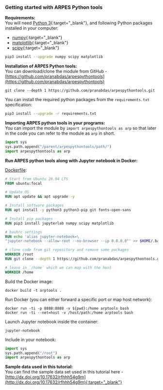 ### Getting started with ARPES Python tools

**Requirements:**  
You will need [Python 3](https://www.python.org/){:target="_blank"}, and following Python packages installed in your computer:  

+ [numpy](https://numpy.org/){:target="_blank"}
+ [matplotlib](https://matplotlib.org/){:target="_blank"}
+ [scipy](https://www.scipy.org/){:target="_blank"}

```sh
pip3 install --upgrade numpy scipy matplotlib
```

**Installation of ARPES Python tools:**  
You can download/clone the module from GitHub - [https://github.com/pranabdas/arpespythontools](https://github.com/pranabdas/arpespythontools) 

```
git clone --depth 1 https://github.com/pranabdas/arpespythontools.git
```

You can install the required python packages from the `requirements.txt` specification:
```sh
pip3 install --upgrade -r requirements.txt
```

**Importing ARPES python tools in your programs:**  
You can import the module by  `import arpespythontools as arp` so that later in the code you can refer to the module as `arp` in short.
```py 
import sys
sys.path.append("/parent/arpespythontools/path/")
import arpespythontools as arp
```

**Run ARPES python tools along with Jupyter notebook in Docker:** 

[Dockerfile](https://github.com/pranabdas/arpespythontools/blob/master/Dockerfile): 
```dockerfile
# Start from Ubuntu 20.04 LTS
FROM ubuntu:focal

# Update OS
RUN apt update && apt upgrade -y

# Install software packages 
RUN apt install -y python3 python3-pip git fonts-open-sans

# Install pip packages 
RUN pip3 install jupyterlab numpy scipy matplotlib

# bashrc settings
RUN echo 'alias jupyter-notebook=\
"jupyter-notebook --allow-root --no-browser --ip 0.0.0.0"' >> $HOME/.bashrc

# clone code from git repository and remove some packages
WORKDIR /root
RUN git clone --depth 1 https://github.com/pranabdas/arpespythontools.git

# leave in `/home` which we can map with the host
WORKDIR /home
```

Build the Docker image:
```
docker build -t arptools .
```

Run Docker (you can either forward a specific port or map host network):
```
docker run -ti -p 8888:8888 -v ${pwd}:/home arptools bash
docker run -ti --net=host -v /host/path:/home arptools bash
```

Launch Jupyter notebook inside the container: 
```
jupyter-notebook
```

Include in your notebook:
```py
import sys
sys.path.append("/root")
import arpespythontools as arp
```

**Sample data used in this tutorial:**   
You can find the sample data set used in this tutorial here - [http://dx.doi.org/10.17632/rfhhh54g9m](http://dx.doi.org/10.17632/rfhhh54g9m){:target="_blank"}
